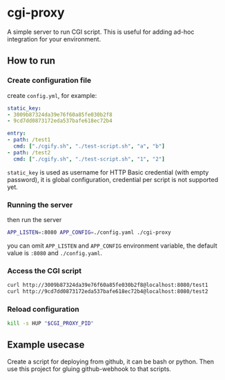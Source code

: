 # cgi-proxy

A simple server to run CGI script. This is useful for adding ad-hoc integration for your environment.

## How to run

### Create configuration file

create `config.yml`, for example:

```yaml
static_key:
- 3009b87324da39e76f60a85fe030b2f8
- 9cd7dd0873172eda537bafe618ec72b4

entry:
- path: /test1
  cmd: ["./cgify.sh", "./test-script.sh", "a", "b"]
- path: /test2
  cmd: ["./cgify.sh", "./test-script.sh", "1", "2"]

```

`static_key` is used as username for HTTP Basic credential (with empty password), it is global configuration, credential per script is not supported yet.

### Running the server

then run the server

```sh
APP_LISTEN=:8080 APP_CONFIG=./config.yaml ./cgi-proxy
```

you can omit `APP_LISTEN` and `APP_CONFIG` environment variable, the default value is `:8080` and `./config.yaml`.

### Access the CGI script

```sh
curl http://3009b87324da39e76f60a85fe030b2f8@localhost:8080/test1
curl http://9cd7dd0873172eda537bafe618ec72b4@localhost:8080/test2
```

### Reload configuration

```sh
kill -s HUP "$CGI_PROXY_PID"
```

## Example usecase

Create a script for deploying from github, it can be bash or python. Then use this project for gluing github-webhook to that scripts.
